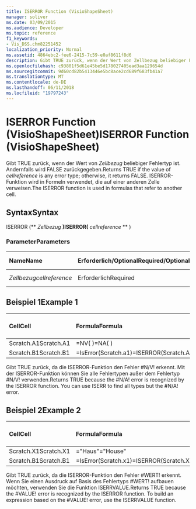 ```yaml
---
title: ISERROR Function (VisioShapeSheet)
manager: soliver
ms.date: 03/09/2015
ms.audience: Developer
ms.topic: reference
f1_keywords:
- Vis_DSS.chm82251452
localization_priority: Normal
ms.assetid: 4864ebc2-fee6-2415-7c59-e0af8611f8d6
description: Gibt TRUE zurück, wenn der Wert von Zellbezug beliebiger Fehlertyp ist. Andernfalls wird FALSE zurückgegeben. ISERROR-Funktion wird in Formeln verwendet, die auf einer anderen Zelle verweisen.
ms.openlocfilehash: c93801f5d61e45be5d178027405ead3aa129654d
ms.sourcegitcommit: 9d60cd82b5413446e5bc8ace2cd689f683fb41a7
ms.translationtype: MT
ms.contentlocale: de-DE
ms.lasthandoff: 06/11/2018
ms.locfileid: "19797243"
---
```

# <a name="iserror-function-visioshapesheet"></a><span data-ttu-id="47ec4-104">ISERROR Function (VisioShapeSheet)</span><span class="sxs-lookup"><span data-stu-id="47ec4-104">ISERROR Function (VisioShapeSheet)</span></span>

<span data-ttu-id="47ec4-105">Gibt TRUE zurück, wenn der Wert von _Zellbezug_ beliebiger Fehlertyp ist. Andernfalls wird FALSE zurückgegeben.</span><span class="sxs-lookup"><span data-stu-id="47ec4-105">Returns TRUE if the value of  _cellreference_ is any error type; otherwise, it returns FALSE.</span></span> <span data-ttu-id="47ec4-106">ISERROR-Funktion wird in Formeln verwendet, die auf einer anderen Zelle verweisen.</span><span class="sxs-lookup"><span data-stu-id="47ec4-106">The ISERROR function is used in formulas that refer to another cell.</span></span> 
  
## <a name="syntax"></a><span data-ttu-id="47ec4-107">Syntax</span><span class="sxs-lookup"><span data-stu-id="47ec4-107">Syntax</span></span>

<span data-ttu-id="47ec4-108">ISERROR (** *Zellbezug* **)</span><span class="sxs-lookup"><span data-stu-id="47ec4-108">ISERROR(** *cellreference* ** )</span></span> 
  
### <a name="parameters"></a><span data-ttu-id="47ec4-109">Parameter</span><span class="sxs-lookup"><span data-stu-id="47ec4-109">Parameters</span></span>

|<span data-ttu-id="47ec4-110">**Name**</span><span class="sxs-lookup"><span data-stu-id="47ec4-110">**Name**</span></span>|<span data-ttu-id="47ec4-111">**Erforderlich/Optional**</span><span class="sxs-lookup"><span data-stu-id="47ec4-111">**Required/Optional**</span></span>|<span data-ttu-id="47ec4-112">**Datentyp**</span><span class="sxs-lookup"><span data-stu-id="47ec4-112">**Data Type**</span></span>|<span data-ttu-id="47ec4-113">**Beschreibung**</span><span class="sxs-lookup"><span data-stu-id="47ec4-113">**Description**</span></span>|
|:-----|:-----|:-----|:-----|
| <span data-ttu-id="47ec4-114">_Zellbezug_</span><span class="sxs-lookup"><span data-stu-id="47ec4-114">_cellreference_</span></span> <br/> |<span data-ttu-id="47ec4-115">Erforderlich</span><span class="sxs-lookup"><span data-stu-id="47ec4-115">Required</span></span>  <br/> |<span data-ttu-id="47ec4-116">**String**</span><span class="sxs-lookup"><span data-stu-id="47ec4-116">**String**</span></span> <br/> |<span data-ttu-id="47ec4-117">Bezug auf eine Zelle.</span><span class="sxs-lookup"><span data-stu-id="47ec4-117">Reference to a cell.</span></span>  <br/> |
   
## <a name="example-1"></a><span data-ttu-id="47ec4-118">Beispiel 1</span><span class="sxs-lookup"><span data-stu-id="47ec4-118">Example 1</span></span>

|<span data-ttu-id="47ec4-119">**Cell**</span><span class="sxs-lookup"><span data-stu-id="47ec4-119">**Cell**</span></span>|<span data-ttu-id="47ec4-120">**Formula**</span><span class="sxs-lookup"><span data-stu-id="47ec4-120">**Formula**</span></span>|<span data-ttu-id="47ec4-121">**Zurückgegebener Wert**</span><span class="sxs-lookup"><span data-stu-id="47ec4-121">**Value returned**</span></span>|
|:-----|:-----|:-----|
|<span data-ttu-id="47ec4-122">Scratch.A1</span><span class="sxs-lookup"><span data-stu-id="47ec4-122">Scratch.A1</span></span>  <br/> |<span data-ttu-id="47ec4-123">=NV( )</span><span class="sxs-lookup"><span data-stu-id="47ec4-123">=NA( )</span></span>  <br/> |<span data-ttu-id="47ec4-124">#N/V!</span><span class="sxs-lookup"><span data-stu-id="47ec4-124">#N/A!</span></span>  <br/> |
|<span data-ttu-id="47ec4-125">Scratch.B1</span><span class="sxs-lookup"><span data-stu-id="47ec4-125">Scratch.B1</span></span>  <br/> |<span data-ttu-id="47ec4-126">=IsError(Scratch.a1)</span><span class="sxs-lookup"><span data-stu-id="47ec4-126">=ISERROR(Scratch.A1)</span></span>  <br/> |<span data-ttu-id="47ec4-127">TRUE</span><span class="sxs-lookup"><span data-stu-id="47ec4-127">TRUE</span></span>  <br/> |
   
<span data-ttu-id="47ec4-p103">Gibt TRUE zurück, da die ISERROR-Funktion den Fehler #N/V! erkennt. Mit der ISERROR-Funktion können Sie alle Fehlertypen außer dem Fehlertyp #N/V! verwenden.</span><span class="sxs-lookup"><span data-stu-id="47ec4-p103">Returns TRUE because the #N/A! error is recognized by the ISERROR function. You can use ISERR to find all types but the #N/A! error.</span></span>
  
## <a name="example-2"></a><span data-ttu-id="47ec4-132">Beispiel 2</span><span class="sxs-lookup"><span data-stu-id="47ec4-132">Example 2</span></span>

|<span data-ttu-id="47ec4-133">**Cell**</span><span class="sxs-lookup"><span data-stu-id="47ec4-133">**Cell**</span></span>|<span data-ttu-id="47ec4-134">**Formula**</span><span class="sxs-lookup"><span data-stu-id="47ec4-134">**Formula**</span></span>|<span data-ttu-id="47ec4-135">**Zurückgegebener Wert**</span><span class="sxs-lookup"><span data-stu-id="47ec4-135">**Value returned**</span></span>|
|:-----|:-----|:-----|
|<span data-ttu-id="47ec4-136">Scratch.X1</span><span class="sxs-lookup"><span data-stu-id="47ec4-136">Scratch.X1</span></span>  <br/> |<span data-ttu-id="47ec4-137">="Haus"</span><span class="sxs-lookup"><span data-stu-id="47ec4-137">="House"</span></span>  <br/> |<span data-ttu-id="47ec4-138">#WERT!</span><span class="sxs-lookup"><span data-stu-id="47ec4-138">#VALUE!</span></span>  <br/> |
|<span data-ttu-id="47ec4-139">Scratch.B1</span><span class="sxs-lookup"><span data-stu-id="47ec4-139">Scratch.B1</span></span>  <br/> |<span data-ttu-id="47ec4-140">=IsError(Scratch.x1)</span><span class="sxs-lookup"><span data-stu-id="47ec4-140">=ISERROR(Scratch.X1)</span></span>  <br/> |<span data-ttu-id="47ec4-141">TRUE</span><span class="sxs-lookup"><span data-stu-id="47ec4-141">TRUE</span></span>  <br/> |
   
<span data-ttu-id="47ec4-p104">Gibt TRUE zurück, da die ISERROR-Funktion den Fehler #WERT! erkennt. Wenn Sie einen Ausdruck auf Basis des Fehlertyps #WERT! aufbauen möchten, verwenden Sie die Funktion ISERRVALUE.</span><span class="sxs-lookup"><span data-stu-id="47ec4-p104">Returns TRUE because the #VALUE! error is recognized by the ISERROR function. To build an expression based on the #VALUE! error, use the ISERRVALUE function.</span></span>
  


